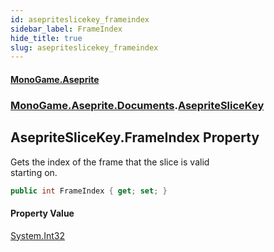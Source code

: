 ```yaml
---
id: asepriteslicekey_frameindex
sidebar_label: FrameIndex
hide_title: true
slug: asepriteslicekey_frameindex
---
```

#### [MonoGame.Aseprite](index 'index')
### [MonoGame.Aseprite.Documents](monogame_aseprite_documents 'MonoGame.Aseprite.Documents').[AsepriteSliceKey](asepriteslicekey 'MonoGame.Aseprite.Documents.AsepriteSliceKey')
## AsepriteSliceKey.FrameIndex Property
Gets the index of the frame that the slice is valid  
starting on.  
```csharp
public int FrameIndex { get; set; }
```
#### Property Value
[System.Int32](https://docs.microsoft.com/en-us/dotnet/api/System.Int32 'System.Int32')  
